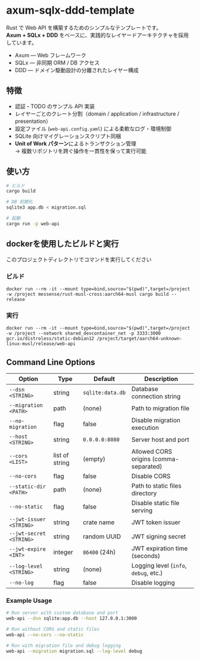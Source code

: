 # axum-sqlx-ddd-template

Rust で Web API を構築するためのシンプルなテンプレートです。  
**Axum + SQLx + DDD** をベースに、実践的なレイヤードアーキテクチャを採用しています。

- Axum — Web フレームワーク
- SQLx — 非同期 ORM / DB アクセス
- DDD — ドメイン駆動設計の分離されたレイヤー構成

## 特徴

- 認証・TODO のサンプル API 実装
- レイヤーごとのクレート分割（domain / application / infrastructure / presentation）
- 設定ファイル (`web-api.config.yaml`) による柔軟なログ・環境制御
- SQLite 向けマイグレーションスクリプト同梱
- **Unit of Work パターン**によるトランザクション管理  
  → 複数リポジトリを跨ぐ操作を一貫性を保って実行可能

## 使い方

```bash
# ビルド
cargo build

# DB 初期化
sqlite3 app.db < migration.sql

# 起動
cargo run -p web-api
```

## dockerを使用したビルドと実行

このプロジェクトディレクトリでコマンドを実行してください

### ビルド
```
docker run --rm -it --mount type=bind,source="$(pwd)",target=/project -w /project messense/rust-musl-cross:aarch64-musl cargo build --release
```

### 実行
```
docker run --rm -it --mount type=bind,source="$(pwd)",target=/project -w /project --network shared_devcontainer_net -p 3333:3000 gcr.io/distroless/static-debian12 /project/target/aarch64-unknown-linux-musl/release/web-api
```

## Command Line Options

| Option | Type | Default | Description |
|--------|------|---------|-------------|
| `--dsn <STRING>` | string | `sqlite:data.db` | Database connection string |
| `--migration <PATH>` | path | (none) | Path to migration file |
| `--no-migration` | flag | false | Disable migration execution |
| `--host <STRING>` | string | `0.0.0.0:8080` | Server host and port |
| `--cors <LIST>` | list of string | (empty) | Allowed CORS origins (comma-separated) |
| `--no-cors` | flag | false | Disable CORS |
| `--static-dir <PATH>` | path | (none) | Path to static files directory |
| `--no-static` | flag | false | Disable static file serving |
| `--jwt-issuer <STRING>` | string | crate name | JWT token issuer |
| `--jwt-secret <STRING>` | string | random UUID | JWT signing secret |
| `--jwt-expire <INT>` | integer | `86400` (24h) | JWT expiration time (seconds) |
| `--log-level <STRING>` | string | (none) | Logging level (`info`, `debug`, etc.) |
| `--no-log` | flag | false | Disable logging |

### Example Usage

```bash
# Run server with custom database and port
web-api --dsn sqlite:app.db --host 127.0.0.1:3000

# Run without CORS and static files
web-api --no-cors --no-static

# Run with migration file and debug logging
web-api --migration migration.sql --log-level debug
```